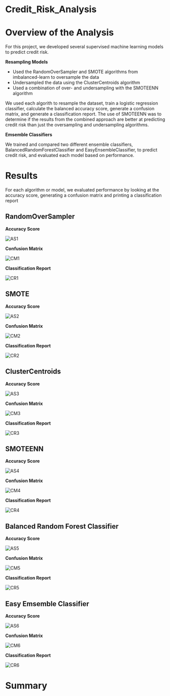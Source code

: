 # Credit_Risk_Analysis

# Overview of the Analysis

For this project, we developed several supervised machine learning models to predict credit risk.

**Resampling Models**
- Used the RandomOverSampler and SMOTE algorithms from imbalanced-learn to oversample the data
- Undersampled the data using the ClusterCentroids algorithm
- Used a combination of over- and undersampling with the SMOTEENN algorithm

We used each algorith to resample the dataset, train a logistic regression classifier, calculate the balanced accuracy score, generate a confusion matrix, and generate a classification report. The use of SMOTEENN was to determine if the results from the combined approach are better at predicting credit risk than just the oversampling and undersampling algorithms.

**Emsemble Classifiers**

We trained and compared two different ensemble classifiers, BalancedRandomForestClassifier and EasyEnsembleClassifier, to predict credit risk, and evaluated each model based on performance.

# Results

For each algorithm or model, we evaluated performance by looking at the accuracy score, generating a confusion matrix and printing a classification report

## RandomOverSampler

**Accuracy Score**

![AS1]()

**Confusion Matrix**

![CM1]()

**Classification Report**

![CR1]()

## SMOTE

**Accuracy Score**

![AS2]()

**Confusion Matrix**

![CM2]()

**Classification Report**

![CR2]()

## ClusterCentroids

**Accuracy Score**

![AS3]()

**Confusion Matrix**

![CM3]()

**Classification Report**

![CR3]()

## SMOTEENN

**Accuracy Score**

![AS4]()

**Confusion Matrix**

![CM4]()

**Classification Report**

![CR4]()

## Balanced Random Forest Classifier

**Accuracy Score**

![AS5]()

**Confusion Matrix**

![CM5]()

**Classification Report**

![CR5]()

## Easy Emsemble Classifier

**Accuracy Score**

![AS6]()

**Confusion Matrix**

![CM6]()

**Classification Report**

![CR6]()

# Summary
